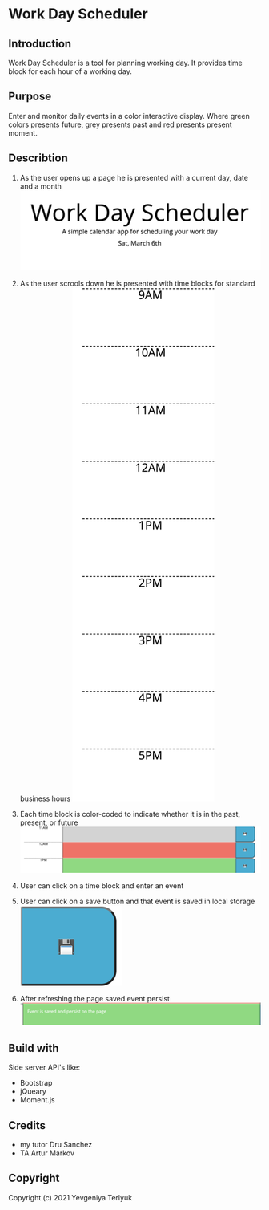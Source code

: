 # Work Day Scheduler 

## Introduction
Work Day Scheduler is a tool for planning working day. It provides time block for each hour of a working day.

## Purpose
Enter and monitor daily events in a color interactive display. Where green colors presents future, grey presents past and red presents present moment. 

## Describtion
1. As the user opens up a page he is presented with a current day, date and a month
![](./assets/images/1.png)
2. As the user scrools down he is presented with time blocks for standard business hours
![](./assets/images/2.png)
3. Each time block is color-coded to indicate whether it is in the past, present, or future
![](./assets/images/3.png)
4. User can click on a time block and enter an event

5. User can click on a save button and that event is saved in local storage
![](./assets/images/5.png)
6. After refreshing the page saved event persist
![](./assets/images/6.png)

## Build with
Side server API's like:
- Bootstrap
- jQueary
- Moment.js 

## Credits
- my tutor Dru Sanchez
- TA Artur Markov

## Copyright
Copyright (c) 2021 Yevgeniya Terlyuk
